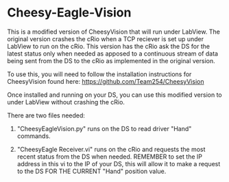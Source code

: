 Cheesy-Eagle-Vision
===================

This is a modified version of CheesyVision that will run under LabView. The original version crashes the cRio when a TCP reciever is set up under LabView to run on the cRio.
This version has the cRio ask the DS for the latest status only when needed as apposed to a continuous stream of data being sent from the DS to the cRio as implemented in the original version.

To use this, you will need to follow the installation instructions for CheesyVision found here: https://github.com/Team254/CheesyVision

Once installed and running on your DS, you can use this modified version to under LabView without crashing the cRio.

There are two files needed:

1) "CheesyEagleVision.py" runs on the DS to read driver "Hand" commands.

2) "CheesyEagle Receiver.vi" runs on the cRio and requests the most recent status from the DS when needed. REMEMBER to set the IP address in this vi to the IP of your DS, this will allow it to make a request to the DS FOR THE CURRENT "Hand" position value.
